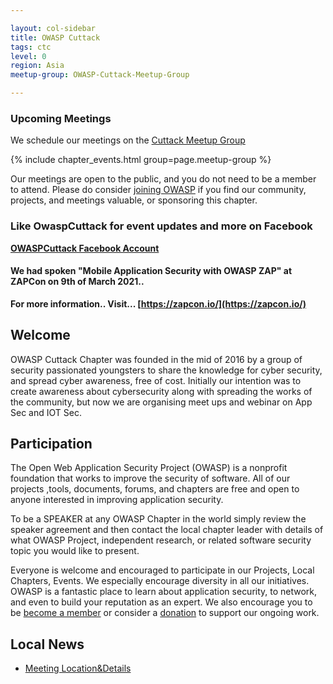 ```yaml
---

layout: col-sidebar
title: OWASP Cuttack
tags: ctc
level: 0
region: Asia
meetup-group: OWASP-Cuttack-Meetup-Group

---
```


### Upcoming Meetings

We schedule our meetings on the [Cuttack Meetup Group](https://www.meetup.com/OWASP-Cuttack-Meetup-Group/)

{% include chapter_events.html group=page.meetup-group %}

Our meetings are open to the public, and you do not need to be a member to attend. Please do consider [joining OWASP](https://owasp.org/membership/) if you find our community, projects, and meetings valuable, or sponsoring this chapter.

### Like OwaspCuttack for event updates and more on Facebook
**[OWASPCuttack Facebook Account](https://www.facebook.com/OwaspCuttack/)**

#### We had spoken "Mobile Application Security with OWASP ZAP" at ZAPCon on 9th of March 2021..
**For more information.. Visit... [https://zapcon.io/](https://zapcon.io/)**

## Welcome
OWASP Cuttack Chapter was founded in the mid of 2016 by a group of security passionated youngsters to share the knowledge for cyber security, and spread cyber awareness, free of cost. Initially our intention was to create awareness about cybersecurity along with spreading the works of the community, but now we are organising meet ups and webinar on App Sec and IOT Sec.
## Participation
The Open Web Application Security Project (OWASP) is a nonprofit foundation that works to improve the security of software. All of our projects ,tools, documents, forums, and chapters are free and open to anyone interested in improving application security.  

To be a SPEAKER at any OWASP Chapter in the world simply review the speaker agreement and then contact the local chapter leader with details of what OWASP Project, independent research, or related software security topic you would like to present.  

Everyone is welcome and encouraged to participate in our Projects, Local Chapters, Events. We especially encourage diversity in all our initiatives. OWASP is a fantastic place to learn about application security, to network, and even to build your reputation as an expert. We also encourage you to be [become a member](/membership) or consider a [donation](/donate) to support our ongoing work.

## Local News
- [Meeting Location&Details](https://owasp.org/www-chapter-cuttack/#div-nextmeeting)
